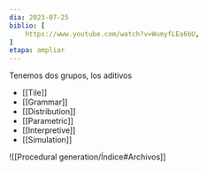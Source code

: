 ```yaml
---
dia: 2023-07-25
biblio: [
	https://www.youtube.com/watch?v=WumyfLEa6bU,
]
etapa: ampliar
---
```

Tenemos dos grupos, los aditivos
* [[Tile]]
* [[Grammar]]
* [[Distribution]]
* [[Parametric]]
* [[Interpretive]]
* [[Simulation]]






![[Procedural generation/Índice#Archivos]]